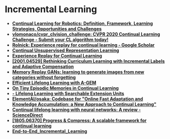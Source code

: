 # Incremental Learning

- [**Continual Learning for Robotics: Definition, Framework, Learning Strategies, Opportunities and Challenges**](https://arxiv.org/abs/1907.00182.pdf)
- [**vlomonaco/cvpr_clvision_challenge: CVPR 2020 Continual Learning Challenge - Submit your CL algorithm today!**](https://github.com/vlomonaco/cvpr_clvision_challenge)
- [**Rolnick: Experience replay for continual learning - Google Scholar**](https://scholar.google.com/scholar?start=20&hl=en&as_sdt=2005&sciodt=0,5&as_ylo=2016&cites=6568395747360267252&scipsc=)
- [**Continual Unsupervised Representation Learning**](http://papers.nips.cc/paper/8981-continual-unsupervised-representation-learning.pdf)
- [**Experience Replay for Continual Learning**](http://papers.nips.cc/paper/8327-experience-replay-for-continual-learning.pdf)
- [**[2001.04529] Rethinking Curriculum Learning with Incremental Labels and Adaptive Compensation**](https://arxiv.org/abs/2001.04529)
- [**Memory Replay GANs: learning to generate images from new categories without forgetting**](https://arxiv.org/abs/1809.02058.pdf)
- [**Efficient Lifelong Learning with A-GEM**](https://arxiv.org/abs/1812.00420.pdf)
- [**On Tiny Episodic Memories in Continual Learning**](https://arxiv.org/abs/1902.10486.pdf)
- [**- Lifelong Learning with Searchable Extension Units**](https://paperswithcode.com/paper/lifelong-learning-with-searchable-extension)
- [**ElementAI/osaka: Codebase for "Online Fast Adaptation and Knowledge Accumulation: a New Approach to Continual Learning"**](https://github.com/ElementAI/osaka)
- [**Continual lifelong learning with neural networks: A review - ScienceDirect**](https://www.sciencedirect.com/science/article/pii/S0893608019300231)
- [**[1805.06370] Progress & Compress: A scalable framework for continual learning**](https://arxiv.org/abs/1805.06370)
- [**End-to-End_Incremental_Learning**](http://openaccess.thecvf.com/content_ECCV_2018/html/Francisco_M._Castro_End-to-End_Incremental_Learning_ECCV_2018_paper.html)

